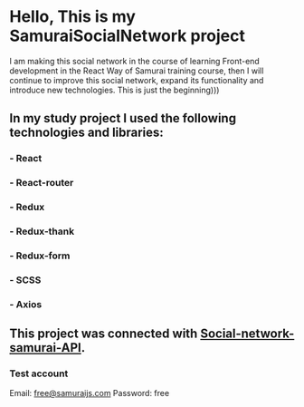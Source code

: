 # Hello, This is my SamuraiSocialNetwork project 

 I am making this social network in the course of learning 
 Front-end development in the React Way of Samurai training course, 
 then I will continue to improve this social network, 
 expand its functionality and introduce new technologies.
 This is just the beginning)))

## In my study project I used the following technologies and libraries:

### - React
### - React-router
### - Redux
### - Redux-thank
### - Redux-form
### - SCSS
### - Axios

## This project was connected with [Social-network-samurai-API](https://social-network.samuraijs.com/api/1.0).

### Test account

Email: free@samuraijs.com
Password: free




